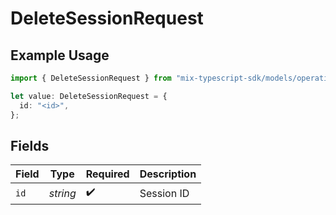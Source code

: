 # DeleteSessionRequest

## Example Usage

```typescript
import { DeleteSessionRequest } from "mix-typescript-sdk/models/operations";

let value: DeleteSessionRequest = {
  id: "<id>",
};
```

## Fields

| Field              | Type               | Required           | Description        |
| ------------------ | ------------------ | ------------------ | ------------------ |
| `id`               | *string*           | :heavy_check_mark: | Session ID         |